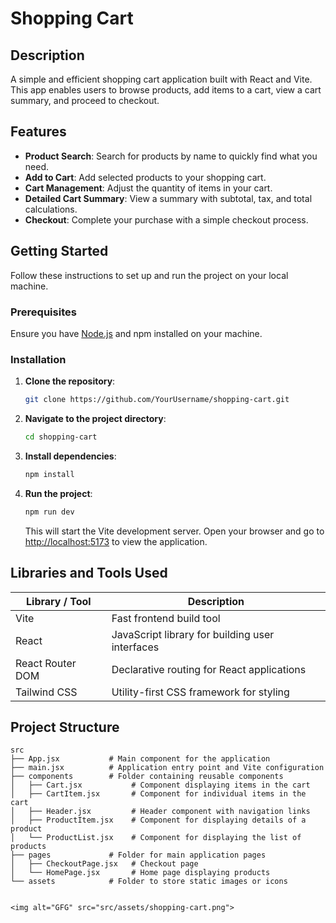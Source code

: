 # Shopping Cart

## Description
A simple and efficient shopping cart application built with React and Vite. This app enables users to browse products, add items to a cart, view a cart summary, and proceed to checkout.

## Features
- **Product Search**: Search for products by name to quickly find what you need.
- **Add to Cart**: Add selected products to your shopping cart.
- **Cart Management**: Adjust the quantity of items in your cart.
- **Detailed Cart Summary**: View a summary with subtotal, tax, and total calculations.
- **Checkout**: Complete your purchase with a simple checkout process.

## Getting Started

Follow these instructions to set up and run the project on your local machine.

### Prerequisites
Ensure you have [Node.js](https://nodejs.org/) and npm installed on your machine.

### Installation

1. **Clone the repository**:
    ```bash
    git clone https://github.com/YourUsername/shopping-cart.git
    ```

2. **Navigate to the project directory**:
    ```bash
    cd shopping-cart
    ```

3. **Install dependencies**:
    ```bash
    npm install
    ```

4. **Run the project**:
    ```bash
    npm run dev
    ```
    This will start the Vite development server. Open your browser and go to [http://localhost:5173](http://localhost:5173) to view the application.


## Libraries and Tools Used

| Library / Tool      | Description                                |
|---------------------|--------------------------------------------|
| Vite                | Fast frontend build tool                   |
| React               | JavaScript library for building user interfaces |
| React Router DOM    | Declarative routing for React applications |
| Tailwind CSS        | Utility-first CSS framework for styling    |

## Project Structure

```plaintext
src
├── App.jsx           # Main component for the application
├── main.jsx          # Application entry point and Vite configuration
├── components        # Folder containing reusable components
│   ├── Cart.jsx           # Component displaying items in the cart
│   ├── CartItem.jsx       # Component for individual items in the cart
│   ├── Header.jsx         # Header component with navigation links
│   ├── ProductItem.jsx    # Component for displaying details of a product
│   └── ProductList.jsx    # Component for displaying the list of products
├── pages             # Folder for main application pages
│   ├── CheckoutPage.jsx   # Checkout page
│   └── HomePage.jsx       # Home page displaying products
└── assets            # Folder to store static images or icons


<img alt="GFG" src="src/assets/shopping-cart.png">
